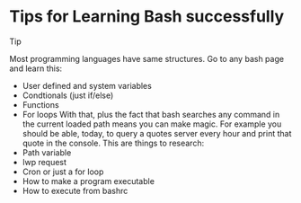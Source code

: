 # Tips for Learning Bash successfully

> [!TIP]
> Most programming languages have same structures.
> Go to any bash page and learn this:
> - User defined and system variables
> - Condtionals (just if/else)
> - Functions
> - For loops
> With that, plus the fact that bash searches any command in the current loaded path means you can make magic.
> For example you should be able, today, to query a quotes server every hour and print that quote in the console. This are things to research:
> - Path variable
> - lwp request
> - Cron or just a for loop
> - How to make a program executable
> - How to execute from bashrc

